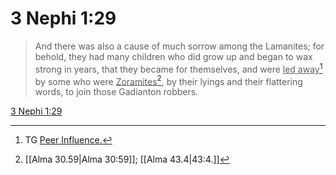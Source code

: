 # 3 Nephi 1:29

> And there was also a cause of much sorrow among the Lamanites; for behold, they had many children who did grow up and began to wax strong in years, that they became for themselves, and were <u>led away</u>[^a] by some who were <u>Zoramites</u>[^b], by their lyings and their flattering words, to join those Gadianton robbers.

[3 Nephi 1:29](https://www.churchofjesuschrist.org/study/scriptures/bofm/3-ne/1?lang=eng&id=p29#p29)


[^a]: TG [Peer Influence.](https://www.churchofjesuschrist.org/study/scriptures/tg/peer-influence?lang=eng)
[^b]: [[Alma 30.59|Alma 30:59]]; [[Alma 43.4|43:4.]]
